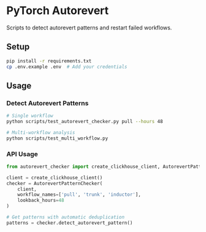 # PyTorch Autorevert

Scripts to detect autorevert patterns and restart failed workflows.

## Setup

```bash
pip install -r requirements.txt
cp .env.example .env  # Add your credentials
```

## Usage

### Detect Autorevert Patterns
```bash
# Single workflow
python scripts/test_autorevert_checker.py pull --hours 48

# Multi-workflow analysis
python scripts/test_multi_workflow.py
```

### API Usage
```python
from autorevert_checker import create_clickhouse_client, AutorevertPatternChecker

client = create_clickhouse_client()
checker = AutorevertPatternChecker(
    client, 
    workflow_names=['pull', 'trunk', 'inductor'],
    lookback_hours=48
)

# Get patterns with automatic deduplication
patterns = checker.detect_autorevert_pattern()
```
